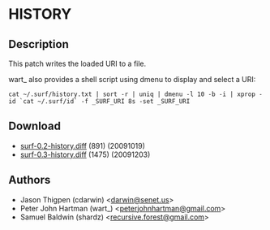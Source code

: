 HISTORY
=======

Description
-----------

This patch writes the loaded URI to a file.

wart_ also provides a shell script using dmenu to display and select a URI:

	cat ~/.surf/history.txt | sort -r | uniq | dmenu -l 10 -b -i | xprop -id `cat ~/.surf/id` -f _SURF_URI 8s -set _SURF_URI

Download
--------

* [surf-0.2-history.diff](surf-0.2-history.diff) (891) (20091019)
* [surf-0.3-history.diff](surf-0.3-history.diff) (1475) (20091203)

Authors
-------

* Jason Thigpen (cdarwin) <[darwin@senet.us](mailto:darwin@senet.us)>
* Peter John Hartman (wart_) <[peterjohnhartman@gmail.com](mailto:peterjohnhartman@gmail.com)>
* Samuel Baldwin (shardz) <[recursive.forest@gmail.com](mailto:recursive.forest@gmail.com)>
